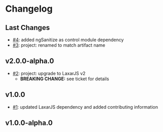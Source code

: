 # Changelog

## Last Changes

- [#4](https://github.com/LaxarJS/laxar-button-list-control/issues/4): added ngSanitize as control module dependency
- [#3](https://github.com/LaxarJS/laxar-button-list-control/issues/3): project: renamed to match artifact name


## v2.0.0-alpha.0

- [#2](https://github.com/LaxarJS/laxar-button-list-control/issues/2): project: upgrade to LaxarJS v2
    + **BREAKING CHANGE:** see ticket for details


## v1.0.0

- [#1](https://github.com/LaxarJS/laxar-button-list-control/issues/1): updated LaxarJS dependency and added contributing information


## v1.0.0-alpha.0
